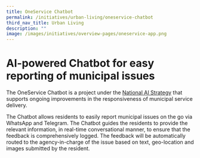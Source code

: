 ```yaml
---
title: OneService Chatbot
permalink: /initiatives/urban-living/oneservice-chatbot
third_nav_title: Urban Living
description: ""
image: /images/initiatives/overview-pages/oneservice-app.png
---
```


# AI-powered Chatbot for easy reporting of municipal issues

The OneService Chatbot is a project under the [National AI Strategy](/initiatives/artificial-intelligence) that supports ongoing improvements in the responsiveness of municipal service delivery. 

The Chatbot allows residents to easily report municipal issues on the go via WhatsApp and Telegram. The Chatbot guides the residents to provide the relevant information, in real-time conversational manner, to ensure that the feedback is comprehensively logged. The feedback will be automatically routed to the agency-in-charge of the issue based on text, geo-location and images submitted by the resident.